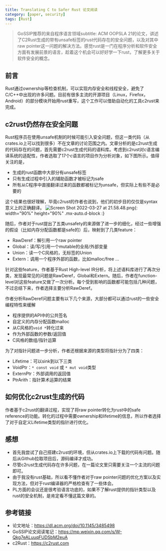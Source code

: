 ```yaml
---
title: Translating C to Safer Rust 论文阅读
category: [paper, security]
tags: [Rust]
---
```


> GoSSIP推荐的来自程序语言领域subtitle: ACM OOPSLA 21的论文，讲述了C2Rust生成的带有unsafe标签的rust代码存在的安全问题，以及对其中raw pointer这一问题的解决方法。感觉rust是一门在程序分析和软件安全方面有发展前景的语言，趁着这个机会可以好好学一下rust，了解更多关于软件安全的概念。

## 前言

Rust通过ownership等检查机制，可以实现内存安全和线程安全，避免了C/C++中出现的许多问题。目前有很多主流的开源项目（Linux，Firefox，Android）的部分模块开始用rust重写，这个工作可以借助自动化的工具c2rust来完成。

## c2rust仍然存在安全问题

Rust程序员在使用unsafe机制的时候可能引入安全问题，但这一类代码（从crates.io上可以找到很多）不在文章的讨论范围之内。文章分析的是c2rust生成的代码存在的问题，首先需要c2rust生成代码的语料库。考虑到c2rust对c语言编译系统的适配性，作者选取了17个c语言的项目作为分析对象，如下图所示。值得关注的是，

* 生成的rust函数中大部分有unsafe标签
* 只有生成过程中引入的辅助函数才被标记为safe
* 所有从C程序中直接翻译过来的函数都被标记为unsafe，但实际上有些不是必要的

这个结果也很好理解，毕竟c2rust的作者也说到，他们的初步目的仅仅是syntax意义上的正确翻译。
![Screen Shot 2022-03-27 at 21.58.48.png](https://s2.loli.net/2022/03/27/fLvaqWz534nGeTo.png){: width="90%" height="90%" .mx-auto.d-block :}

随后，作者对于rust提出了五类unsafety的来源做了进一步的细化，经过一些增强的假设（比如内存分配函数都是safe的）后，映射到了几类feature：

* RawDeref：解引用一个raw pointer
* Global：读/写/引用一个mutable的全局/外部变量
* Union：读一个C风格的，无标签的Union
* Extern：调用一个程序外部的函数，比如malloc/free
...

针对这些feature，作者基于Rust High-level IR分析，将上述语料库进行了再次分类，发现最常见的问题是RawDeref，Global和Extern。随后，作者在function-level对这些feature又做了一次分析。每个受到影响的函数都可能包括几种问题，不过总结下来，作者选择主要分析RawDeref。

作者分析RawDeref问题主要有以下几个来源，大部分都可以通过rust的一些安全编程特性来缓解

* 程序提供的API中的公共签名
* 自定义的内存分配函数malloc
* 从C风格的`void *`转化过来
* 作为外部函数的参数/返回值
* C风格的数组/指针运算

为了对指针问题进一步分析，作者还根据来源的类型将指针分为了四类：

* Lifetime：可以sink到以下三类
* VoidPtr：`* const void` 或 `* mut void`类型
* ExternPtr：外部调用的返回值
* PtrArith：指针算术运算的结果

## 如何优化c2rust生成的代码

作者基于c2rust的翻译过程，实现了将raw pointer转化为rust中的safe reference的功能。转化的过程中需要ownership和lifetime的信息，所以作者选择了对于自定义Lifetime类型的指针进行优化。

## 感想

* 首先我尝试了自己搭建c2rust的环境，但从crates.io上下载的代码有问题。随后从Github拉取项目后，源码编译才成功。
* 尽管c2rust生成代码存在许多问题，在一篇论文里只需要关注一个主流的问题即可。
* 由于我没有rust基础，所以看不懂作者对于raw pointer问题的优化方案以及实现方法，但对于rust编译器的严格检查有了一些体会。
* PL方面的会议还是很考验语言功底的，如果不了解rust提供的指针类型以及rust的安全机制，是肯定看不懂这篇文章的。

## 参考链接

* 论文地址：<https://dl.acm.org/doi/10.1145/3485498>
* GoSSIP论文阅读笔记：<https://mp.weixin.qq.com/s/W-Qkg7eALuuqFUDSbM2euA>
* c2Rust：<https://c2rust.com>
